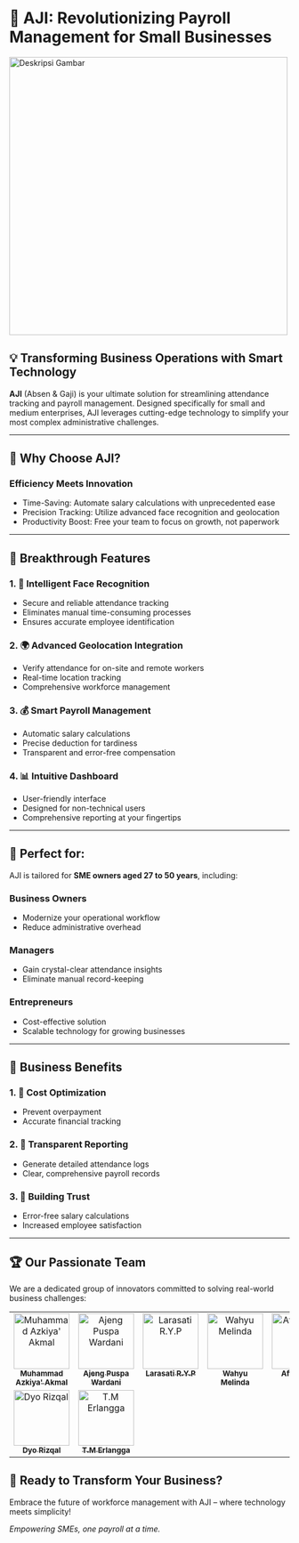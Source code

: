 # 🚀 AJI: Revolutionizing Payroll Management for Small Businesses

<img src="https://drive.google.com/uc?export=view&id=1RPy9S8b83amYqa4dZS_DGPxGECD_ZvYP" alt="Deskripsi Gambar" width="500" />

## 💡 Transforming Business Operations with Smart Technology 

**AJI** (Absen & Gaji) is your ultimate solution for streamlining attendance tracking and payroll management. Designed specifically for small and medium enterprises, AJI leverages cutting-edge technology to simplify your most complex administrative challenges.

---

## 🌟 Why Choose AJI?

### Efficiency Meets Innovation

- Time-Saving: Automate salary calculations with unprecedented ease
- Precision Tracking: Utilize advanced face recognition and geolocation
- Productivity Boost: Free your team to focus on growth, not paperwork

---

## 🔑 Breakthrough Features  

### 1. 👥 Intelligent Face Recognition

- Secure and reliable attendance tracking
- Eliminates manual time-consuming processes
- Ensures accurate employee identification

### 2. 🌍 Advanced Geolocation Integration

- Verify attendance for on-site and remote workers
- Real-time location tracking
- Comprehensive workforce management

### 3. 💰 Smart Payroll Management

- Automatic salary calculations
- Precise deduction for tardiness
- Transparent and error-free compensation

### 4. 📊 Intuitive Dashboard

- User-friendly interface
- Designed for non-technical users
- Comprehensive reporting at your fingertips  

---

## 🎯 Perfect for:  

AJI is tailored for **SME owners aged 27 to 50 years**, including:  

### Business Owners

- Modernize your operational workflow
- Reduce administrative overhead

### Managers

- Gain crystal-clear attendance insights
- Eliminate manual record-keeping

### Entrepreneurs

- Cost-effective solution
- Scalable technology for growing businesses  

---

## 💼 Business Benefits 

### 1. 💸 Cost Optimization

- Prevent overpayment
- Accurate financial tracking

### 2. 📝 Transparent Reporting

- Generate detailed attendance logs
- Clear, comprehensive payroll records

### 3. 🤝 Building Trust

- Error-free salary calculations
- Increased employee satisfaction  

---

## 🏆 Our Passionate Team

We are a dedicated group of innovators committed to solving real-world business challenges:

<!-- ALL-CONTRIBUTORS-LIST:START - Do not remove or modify this section -->
<!-- prettier-ignore-start -->
<!-- markdownlint-disable -->
<table>
  <tbody>
    <tr>
      <td align="center" valign="top" width="14.28%"><a href="https://www.linkedin.com/in/azkiyaakmal/"><img src="https://github.com/azzkik/azkiyaakmal/blob/main/images/capstoneBangkit/azki.png" width="100px;" alt="Muhammad Azkiya' Akmal"/><br /><sub><b>Muhammad Azkiya' Akmal</b></sub></a><br /></td>
      <td align="center" valign="top" width="14.28%"><a href="https://www.linkedin.com/in/ajeng-puspa/"><img src="https://github.com/azzkik/azkiyaakmal/blob/main/images/capstoneBangkit/ajeng.png" width="100px;" alt="Ajeng Puspa Wardani"/><br /><sub><b>Ajeng Puspa Wardani</b></sub></a><br /></td>
      <td align="center" valign="top" width="14.28%"><a href="https://www.linkedin.com/in/larasatiromadhani10/"><img src="https://github.com/azzkik/azkiyaakmal/blob/main/images/capstoneBangkit/aden.png" width="100px;" alt="Larasati R.Y.P"/><br /><sub><b>Larasati R.Y.P</b></sub></a><br /></td>
      <td align="center" valign="top" width="14.28%"><a href="https://www.linkedin.com/in/wahyu-melinda-permanasari-851494309/"><img src="https://github.com/azzkik/azkiyaakmal/blob/main/images/capstoneBangkit/melin.png" width="100px;" alt="Wahyu Melinda"/><br /><sub><b>Wahyu Melinda</b></sub></a><br />
      </td>
      <td align="center" valign="top" width="14.28%"><a href="https://www.linkedin.com/in/affa-lelira-ibrahim-81b3812b1/"><img src="https://github.com/azzkik/azkiyaakmal/blob/main/images/capstoneBangkit/affa.png" width="100px;" alt="Affa Lelira"/><br /><sub><b>Affa Lelira</b></sub></a><br />
      </td>
    </tr>
    <tr>
      <td align="center" valign="top" width="14.28%"><a href="https://www.linkedin.com/in/dyorizqal/"><img src="https://github.com/azzkik/azkiyaakmal/blob/main/images/capstoneBangkit/dyo.png" width="100px;" alt="Dyo Rizqal"/><br /><sub><b>Dyo Rizqal</b></sub></a><br />
      </td>
      <td align="center" valign="top" width="14.28%"><a href="https://www.linkedin.com/in/teuku-muhammad-erlangga-pratama/"><img src="https://github.com/azzkik/azkiyaakmal/blob/main/images/capstoneBangkit/erlang.png" width="100px;" alt="T.M Erlangga "/><br /><sub><b>T.M Erlangga</b></sub></a><br />
      </td>
    </tr>
  </tbody>
</table>

<!-- markdownlint-restore -->
<!-- prettier-ignore-end -->

<!-- ALL-CONTRIBUTORS-LIST:END -->

## 🚀 Ready to Transform Your Business?

Embrace the future of workforce management with AJI – where technology meets simplicity!

*Empowering SMEs, one payroll at a time.*